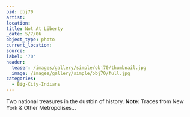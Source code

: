 ```yaml
---
pid: obj70
artist:
location:
title: Not At Liberty
_date: 5/7/06
object_type: photo
current_location:
source:
label: '70'
header:
  teaser: /images/gallery/simple/obj70/thumbnail.jpg
  image: /images/gallery/simple/obj70/full.jpg
categories:
  - Big-City-Indians
---
```

Two national treasures in the dustbin of history.
**Note:**
Traces from New York & Other Metropolises...
